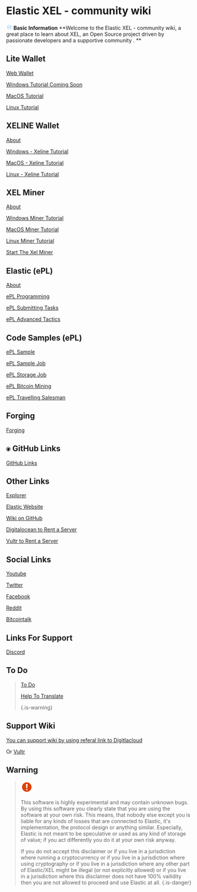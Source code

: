 # Elastic XEL - community wiki
<img src="/uploads/xeline/xelbig.png" alt="Elastic" width="16" height="16"  >  **Basic Information**
**Welcome to the Elastic XEL - community wiki, a great place to learn about XEL, an Open Source project driven by passionate developers and a supportive community . **


**Lite Wallet**
-----
<p> <a href="web-wallet">Web Wallet</a></p>
<p> <a href="">Windows Tutorial Coming Soon</a></p>
<p> <a href="mac-os-tutorial">MacOS Tutorial</a></p>
<p> <a href="linux-tutoria">Linux Tutorial</a></p>

**XELINE Wallet**
-----
<p> <a href="about-exline">About</a></p>
<p> <a href="windows-xeline">Windows - Xeline Tutorial</a></p>
<p> <a href="mac-os-xeline">MacOS - Xeline Tutorial</a></p>
<p> <a href="linux-xeline">Linux - Xeline Tutorial</a></p>

**XEL Miner**
-----
<p> <a href="xel-miner-about">About</a></p>
<p> <a href="windows-miner-tutorial">Windows Miner Tutorial</a></p>
<p> <a href="mac-os-miner-tutorial">MacOS Miner Tutorial</a></p>
<p> <a href="linux-miner-tutorial">Linux Miner Tutorial</a></p>
<p> <a href="start-the-xel-miner">Start The Xel Miner</a></p>

**Elastic (ePL)**
-----
<p> <a href="about-epl">About</a></p>
<p> <a href="e-pl-programming">ePL Programming</a></p>
<p> <a href="e-pl-submitting-tasks">ePL Submitting Tasks</a></p>
<p> <a href="e-pl-advanced-tactics">ePL Advanced Tactics</a></p>

**Code Samples (ePL)**
-----
<p> <a href="e-pl-sample">ePL Sample</a></p>
<p> <a href="e-pl-simple-job">ePL Sample Job</a></p>
<p> <a href="e-pl-storage-job">ePL Storage Job</a></p>
<p> <a href="e-pl-bitcoin-mining">ePL Bitcoin Mining</a></p>
<p> <a href="e-pl-travelling-salesman">ePL Travelling Salesman</a></p>

**Forging**
-----
<p> <a href="forging">Forging</a></p>


<img src="/uploads/github/github.png" alt="github" width="12" height="12"  > **GitHub Links**
-----
<p> <a href="github-links">GitHub Links</a></p>

**Other Links**
-----
<p> <a href="https://explorer.xel.org/">Explorer</a></p>
<p> <a href="https://xel.org/">Elastic Website</a></p>
<p> <a href="https://github.com/elastic-community/wiki-official">Wiki on GitHub</a></p>
<p> <a href="https://m.do.co/c/2aac5da46414">Digitalocean to Rent a Server</a></p>
<p> <a href="https://www.vultr.com/?ref=7552200">Vultr to Rent a Server</a></p>

**Social Links**
-----
<p> <a href="https://www.youtube.com/channel/UCN58yaAzUmkYXZ-GdOhJqkA/videos">Youtube</a></p>
<p> <a href="https://twitter.com/elastic_coin">Twitter</a></p>
<p> <a href="https://www.facebook.com/ElasticSupercomputer/">Facebook</a></p>
<p> <a href="https://www.reddit.com/r/xel">Reddit</a></p>
<p> <a href="https://bitcointalk.org/index.php?topic=1957064.0">Bitcointalk</a></p>


**Links For Support**
-----
<p><a href="https://discord.gg/6uTJs4X">Discord</a></p>


**To Do**
-----

><p><a href="https://github.com/elastic-community/xel-community-tasks/labels/social%20medias">To Do</a></p>
><p><a href="https://crowdin.com/project/XELelastic">Help To Translate </a></p>
>
>{.is-warning}


**Support Wiki**
-----
<p><a href="https://m.do.co/c/2aac5da46414">You can support wiki by using referal link to Digitlacloud  </a></p>
<p>Or <a href="https://www.vultr.com/?ref=7552200">Vultr </a></p> 

**Warning**
-----

> <img src="/uploads/warning/warning-2-256.png" alt="Elastic" width="32" height="32">
> 
>This software is highly experimental and may contain unknown bugs.
>By using this software you clearly state that you are using the software at your own risk.
>This means, that nobody else except you is liable for any kinds of losses that are connected to Elastic, it's implementation, the protocol design or anything similar. 
>Especially, Elastic is not meant to be speculative or used as any kind of storage of value; if you act differently you do it at your own risk anyway.
>
>If you do not accept this disclaimer
>or if you live in a jurisdiction where running a cryptocurrency
>or if you live in a jurisdiction where using cryptography
>or if you live in a jurisdiction where any other part of Elastic/XEL might be illegal (or not explicitly allowed)
>or if you live in a jurisdiction where this disclaimer does not have 100% vailidity
>then you are not allowed to proceed and use Elastic at all.
>{.is-danger}
